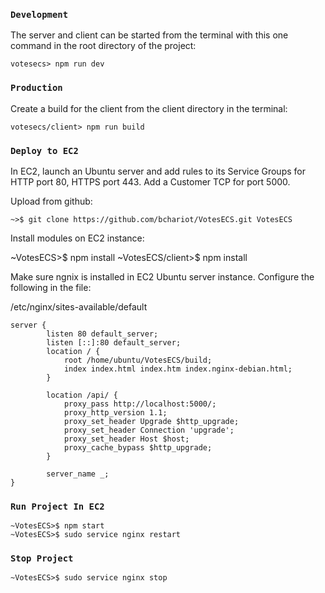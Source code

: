 ### `Development`

The server and client can be started from the terminal with this one command in the root directory of the project:

  ```
votesecs> npm run dev
```

### `Production`

Create a build for the client from the client directory in the terminal:

```
votesecs/client> npm run build
```

### `Deploy to EC2`

In EC2, launch an Ubuntu server and add rules to its Service Groups for HTTP port 80, HTTPS port 443. Add a Customer TCP for port 5000.

Upload from github:

```
~>$ git clone https://github.com/bchariot/VotesECS.git VotesECS
```

Install modules on EC2 instance:

~VotesECS>$ npm install
~VotesECS/client>$ npm install 

Make sure ngnix is installed in EC2 Ubuntu server instance.  Configure the following in the file:

/etc/nginx/sites-available/default

```
server {
        listen 80 default_server;
        listen [::]:80 default_server;
        location / {
            root /home/ubuntu/VotesECS/build;
            index index.html index.htm index.nginx-debian.html;
        }

        location /api/ {
            proxy_pass http://localhost:5000/;
            proxy_http_version 1.1;
            proxy_set_header Upgrade $http_upgrade;
            proxy_set_header Connection 'upgrade';
            proxy_set_header Host $host;
            proxy_cache_bypass $http_upgrade;
        }

        server_name _;
}
```

### `Run Project In EC2`

```
~VotesECS>$ npm start
~VotesECS>$ sudo service nginx restart
```

### `Stop Project`

```
~VotesECS>$ sudo service nginx stop
```
